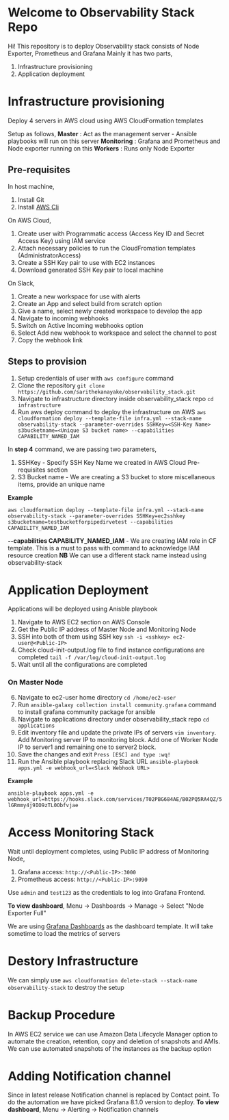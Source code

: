 ﻿# Welcome to Observability Stack Repo

Hi! This repository is to deploy Observability stack consists of Node Exporter, Prometheus and Grafana
Mainly it has two parts,

 1. Infrastructure provisioning
 2. Application deployment
 
# Infrastructure provisioning

Deploy 4 servers in AWS cloud using AWS CloudFormation templates

Setup as follows,
**Master**  : Act as the management server - Ansible playbooks will run on this server
**Monitoring** : Grafana and Prometheus and Node exporter running on this 
**Workers**	: Runs only Node Exporter

## Pre-requisites
In host machine,
 1. Install Git
 2. Install [AWS Cli](https://docs.aws.amazon.com/cli/latest/userguide/cli-chap-getting-started.html)


On AWS Cloud,

 1. Create user with Programmatic access (Access Key ID and Secret Access Key) using IAM service
 2. Attach necessary policies to run the CloudFromation templates (AdministratorAccess)
 3. Create a SSH Key pair to use with EC2 instances 
 4. Download generated SSH Key pair to local machine

On Slack,

 1. Create a new workspace for use with alerts
 2. Create an App and select build from scratch option
 3. Give a name, select newly created workspace to develop the app
 4. Navigate to incoming webhooks
 5. Switch on Active Incoming webhooks option
 6. Select Add new webhook to workspace and select the channel to post
 7. Copy the webhook link

## Steps to provision

 1. Setup credentials of user with `aws configure` command
 2. Clone the repository `git clone https://github.com/sarithekanayake/observability_stack.git`
 3. Navigate to infrastructure directory inside observability_stack repo `cd infrastructure `
 4. Run aws deploy command to deploy the infrastructure on AWS `aws cloudformation deploy --template-file infra.yml --stack-name observability-stack --parameter-overrides SSHKey=<SSH-Key Name> s3bucketname=<Unique S3 bucket name> --capabilities CAPABILITY_NAMED_IAM`

In **step 4** command, we are passing two parameters,
 

 1. SSHKey - Specify SSH Key Name we created in AWS Cloud Pre-requisites section
 2. S3 Bucket name - We are creating a S3 bucket to store miscellaneous items, provide an unique name 

**Example**

    aws cloudformation deploy --template-file infra.yml --stack-name observability-stack --parameter-overrides SSHKey=ec2sshkey s3bucketname=testbucketforpipedirvetest --capabilities CAPABILITY_NAMED_IAM

 **--capabilities CAPABILITY_NAMED_IAM** - We are creating IAM role in CF template. This is a must to pass with command to acknowledge IAM resource creation 
**NB** We can use a different stack name instead using observability-stack 

# Application Deployment

Applications will be deployed using Anisble playbook

 1. Navigate to AWS EC2 section on AWS Console
 2. Get the Public IP address of Master Node and Monitoring Node
 3. SSH into both of them using SSH key `ssh -i <sshkey> ec2-user@<Public-IP>`
 4. Check cloud-init-output.log file to find instance configurations are completed `tail -f /var/log/cloud-init-output.log`
 5. Wait until all the configurations are completed

### On Master Node
 6. Navigate to ec2-user home directory `cd /home/ec2-user`
 7. Run `ansible-galaxy collection install community.grafana` command to install grafana community package for ansible
 8. Navigate to applications directory under observability_stack repo `cd applications` 
 9. Edit inventory file and update the private IPs of servers `vim inventory`. Add Monitoring server IP to monitoring block. Add one of Worker Node IP to server1 and remaining one to server2 block.
 10. Save the changes and exit `Press [ESC] and type :wq!`
 11. Run the Ansible playbook replacing Slack URL `ansible-playbook apps.yml -e webhook_url=<Slack Webhook URL>`

**Example**

`ansible-playbook apps.yml -e webhook_url=https://hooks.slack.com/services/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`
# Access Monitoring Stack

Wait until deployment completes, using Public IP address of Monitoring Node,
 

 1. Grafana access: `http://<Public-IP>:3000`
 2. Prometheus access: `http://<Public-IP>:9090`

Use `admin` and `test123` as the credentials to log into Grafana Frontend.

**To view dashboard**,
Menu -> Dashboards -> Manage -> Select "Node Exporter Full" 

We are using [Grafana Dashboards](https://github.com/rfrail3/grafana-dashboards) as the dashboard template.
It will take sometime to load the metrics of servers

# Destory Infrastructure

We can simply use `aws cloudformation delete-stack --stack-name observability-stack` to destroy the setup

# Backup Procedure

In AWS EC2 service we can use Amazon Data Lifecycle Manager option to automate the creation, retention, copy and deletion of snapshots and AMIs. 
We can use automated snapshots of the instances as the backup option

# Adding Notification channel

Since in latest release Notification channel is replaced by Contact point. To do the automation we have picked Grafana 8.1.0 version to deploy.
**To view dashboard**, Menu -> Alerting ->  Notification channels
